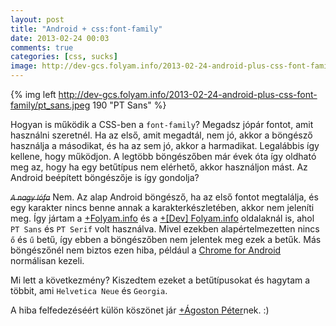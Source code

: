 ```yaml
---
layout: post
title: "Android + css:font-family"
date: 2013-02-24 00:03
comments: true
categories: [css, sucks]
image: http://dev-gcs.folyam.info/2013-02-24-android-plus-css-font-family/pt_sans.jpeg
---
```


{% img left http://dev-gcs.folyam.info/2013-02-24-android-plus-css-font-family/pt_sans.jpeg 190 "PT Sans" %}

Hogyan is működik a CSS-ben a `font-family`? Megadsz jópár fontot, amit használni szeretnél.
Ha az első, amit megadtál, nem jó, akkor a böngésző használja a másodikat, és ha az sem jó,
akkor a harmadikat. Legalábbis így kellene, hogy működjon. A legtöbb böngészőben már évek
óta így oldható meg az, hogy ha egy betűtípus nem elérhető, akkor használjon mást.
Az Android beépített böngészője is így gondolja?

<!--more-->

_<del><small>A nagy lófa</small></del>_ Nem. Az alap Android böngésző, ha az első fontot
megtalálja, és egy karakter nincs benne annak a karakterkészletében, akkor nem jeleníti
meg. Így jártam a [+Folyam.info](https://plus.google.com/u/0/105853491239853198987)
és a [+[Dev] Folyam.info](https://plus.google.com/u/0/105613682641367710983)
oldalaknál is, ahol `PT Sans` és `PT Serif` volt használva. Mivel ezekben alapértelmezetten
nincs `ő` és `ű` betű, így ebben a böngészőben nem jelentek meg ezek a betűk. Más böngészőnél
nem biztos ezen hiba, például a
[Chrome for Android](https://play.google.com/store/apps/details?id=com.android.chrome)
normálisan kezeli.

Mi lett a következmény? Kiszedtem ezeket a betűtípusokat és hagytam a többit, ami
`Helvetica Neue` és `Georgia`.

A hiba felfedezéséért külön köszönet jár
[+Ágoston Péter](https://plus.google.com/u/0/104970190473967264780)nek. :)